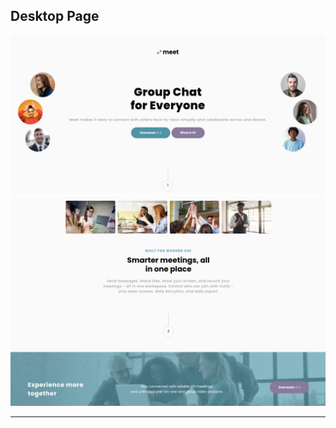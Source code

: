 ## Desktop Page


![Desktop Page](img/HomePageMeet.png)
![Desktop Page2](img/HomePageMeet2.png)

---
